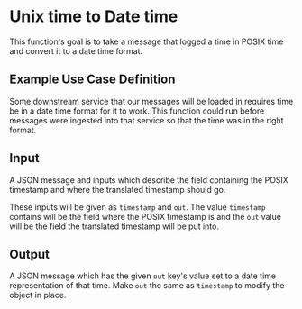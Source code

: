 # Unix time to Date time

This function's goal is to take a message that logged a time in POSIX time and convert it to a date time format.

## Example Use Case Definition

Some downstream service that our messages will be loaded in requires time be in a date time format for it to work. This function could run before messages were ingested into that service so that the time was in the right format.

## Input

A JSON message and inputs which describe the field containing the POSIX timestamp and where the translated timestamp should go. 

These inputs will be given as `timestamp` and `out`. The value `timestamp` contains will be the field where the POSIX timestamp is and the `out` value will be the field the translated timestamp will be put into. 

## Output

A JSON message which has the given `out` key's value set to a date time representation of that time. Make `out` the same as `timestamp` to modify the object in place.
